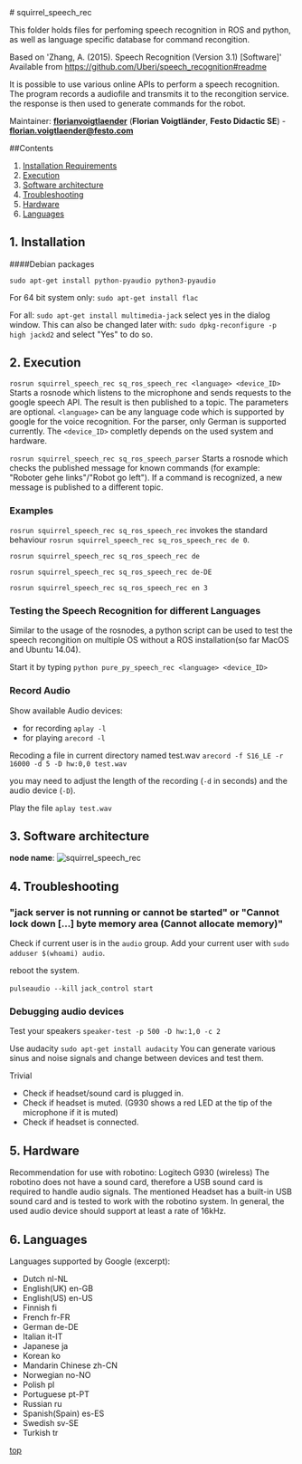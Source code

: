 <a id="top"/> 
# squirrel_speech_rec 

This folder holds files for perfoming speech recognition in ROS and python, as well as language specific database for command recongition. 

Based on 
'Zhang, A. (2015). Speech Recognition (Version 3.1) [Software]'
Available from <https://github.com/Uberi/speech_recognition#readme>

It is possible to use various online APIs to perform a speech recognition. The program records a audiofile and transmits it to the recongition service. the response is then used to generate commands for the robot. 

Maintainer: [**florianvoigtlaender**](https://github.com/**github-user**/) (**Florian Voigtländer**, **Festo Didactic SE**) - **florian.voigtlaender@festo.com**

##Contents

1. <a href="#1--installation-requirements">Installation Requirements</a>
2. <a href="#2--execution">Execution</a>
3. <a href="#3--software-architecture">Software architecture</a>
4. <a href="#4--troubleshooting">Troubleshooting</a>
5. <a href="#5--hardware">Hardware</a>
6. <a href="#6--languages">Languages</a>



## 1. Installation <a id="1--installation-requirements"/>
####Debian packages

`sudo apt-get install python-pyaudio python3-pyaudio`

For 64 bit system only:
`sudo apt-get install flac` 

For all:
`sudo apt-get install multimedia-jack`
select yes in the dialog window.
This can also be changed later with: 
`sudo dpkg-reconfigure -p high jackd2` and select "Yes" to do so.


## 2. Execution <a id="2--execution"/> 

`rosrun squirrel_speech_rec sq_ros_speech_rec <language> <device_ID>`
Starts a rosnode which listens to the microphone and sends requests to the google speech API. The result is then published to a topic.
The parameters are optional. `<language>` can be any language code which is supported by google for the voice recognition. For the parser, only German is supported currently. The `<device_ID>` completly depends on the used system and hardware. 

`rosrun squirrel_speech_rec sq_ros_speech_parser`
Starts a rosnode which checks the published message for known commands (for example: "Roboter gehe links"/"Robot go left"). If a command is recognized, a new message is published to a different topic.  

### Examples ###
`rosrun squirrel_speech_rec sq_ros_speech_rec` invokes the standard behaviour `rosrun squirrel_speech_rec sq_ros_speech_rec de 0`. 

`rosrun squirrel_speech_rec sq_ros_speech_rec de`

`rosrun squirrel_speech_rec sq_ros_speech_rec de-DE`

`rosrun squirrel_speech_rec sq_ros_speech_rec en 3`



### Testing the Speech Recognition for different Languages 
Similar to the usage of the rosnodes, a python script can be used to test the speech recongition on multiple OS without a ROS installation(so far MacOS and Ubuntu 14.04).

Start it by typing 
`python pure_py_speech_rec <language> <device_ID>`




### Record Audio 
Show available Audio devices:
* for recording
`aplay -l`
* for playing
`arecord -l`

Recoding a file in current directory named test.wav
`arecord -f S16_LE -r 16000 -d 5 -D hw:0,0 test.wav`

you may need to adjust the length of the recording (`-d` in seconds) and the audio device (`-D`).

Play the file
`aplay test.wav`


## 3. Software architecture <a id="3--software-architecture"/> 

**node name**: ![**squirrel_speech_rec**](https://github.com/squirrel-project//squirrel_recommender/master/software_architecture/sq_speech.PNG "Architecture")


## 4. Troubleshooting <a id="4--troubleshooting"/>

### "jack server is not running or cannot be started" or "Cannot lock down [...] byte memory area (Cannot allocate memory)" ###

Check if current user is in the ``audio`` group. 
Add your current user with ``sudo adduser $(whoami) audio``. 

reboot the system.

``pulseaudio --kill``
``jack_control start``




### Debugging audio devices ###
Test your speakers
`speaker-test -p 500 -D hw:1,0 -c 2`

Use audacity
`sudo apt-get install audacity`
You can generate various sinus and noise signals and change between devices and test them.

Trivial
* Check if headset/sound card is plugged in. 
* Check if headset is muted. (G930 shows a red LED at the tip of the microphone if it is muted)
* Check if headset is connected.
 


## 5. Hardware <a id="5--hardware"/>
Recommendation for use with robotino: Logitech G930 (wireless)
The robotino does not have a sound card, therefore a USB sound card is required to handle audio signals. The mentioned Headset has a built-in USB sound card and is tested to work with the robotino system. 
In general, the used audio device should support at least a rate of 16kHz.


 
## 6. Languages <a id="6--languages"/>
Languages supported by Google (excerpt):

* Dutch nl-NL
* English(UK) en-GB
* English(US) en-US
* Finnish fi
* French fr-FR
* German de-DE
* Italian it-IT
* Japanese ja
* Korean ko
* Mandarin Chinese zh-CN
* Norwegian no-NO
* Polish pl
* Portuguese pt-PT
* Russian ru
* Spanish(Spain) es-ES
* Swedish sv-SE
* Turkish tr

<a href="#top">top</a>
